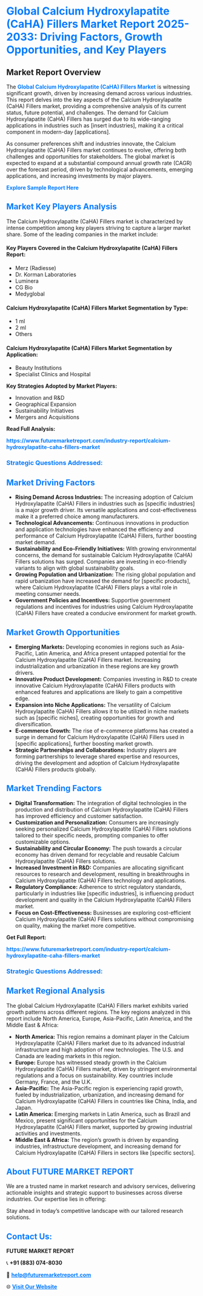 <h1 style="color: #007BFF;">Global Calcium Hydroxylapatite (CaHA) Fillers Market Report 2025-2033: Driving Factors, Growth Opportunities, and Key Players</h1>

<section id="overview">
<h2>Market Report Overview</h2>
<p>The <a href="https://www.futuremarketreport.com/industry-report/calcium-hydroxylapatite-caha-fillers-market" style="color: #007BFF; text-decoration: none;"><strong>Global Calcium Hydroxylapatite (CaHA) Fillers Market</strong></a> is witnessing significant growth, driven by increasing demand across various industries. This report delves into the key aspects of the Calcium Hydroxylapatite (CaHA) Fillers market, providing a comprehensive analysis of its current status, future potential, and challenges. The demand for Calcium Hydroxylapatite (CaHA) Fillers has surged due to its wide-ranging applications in industries such as [insert industries], making it a critical component in modern-day [applications].</p>
<p>As consumer preferences shift and industries innovate, the Calcium Hydroxylapatite (CaHA) Fillers market continues to evolve, offering both challenges and opportunities for stakeholders. The global market is expected to expand at a substantial compound annual growth rate (CAGR) over the forecast period, driven by technological advancements, emerging applications, and increasing investments by major players.</p>
</section>

<section id="overview">
<p><a href="https://www.futuremarketreport.com/request-sample/reportId=79918" style="color: #007BFF; text-decoration: none;"><strong>Explore Sample Report Here</strong></a></p>
</section>

<section id="key-players">
<h2 style="color: #007BFF;">Market Key Players Analysis</h2>
<p>The Calcium Hydroxylapatite (CaHA) Fillers market is characterized by intense competition among key players striving to capture a larger market share. Some of the leading companies in the market include:</p>
<h4>Key Players Covered in the Calcium Hydroxylapatite (CaHA) Fillers Report:</h4>
<ul><li>Merz (Radiesse)</li><li>Dr. Korman Laboratories</li><li>Luminera</li><li>CG Bio</li><li>Medyglobal</li></ul>
<h4>Calcium Hydroxylapatite (CaHA) Fillers Market Segmentation by Type:</h4>
<ul><li>1 ml</li><li>2 ml</li><li>Others</li></ul>

<h4>Calcium Hydroxylapatite (CaHA) Fillers Market Segmentation by Application:</h4>
<ul><li>Beauty Institutions</li><li>Specialist Clinics and Hospital</li></ul>
<p><strong>Key Strategies Adopted by Market Players:</strong></p>
<ul>
<li>Innovation and R&D</li>
<li>Geographical Expansion</li>
<li>Sustainability Initiatives</li>
<li>Mergers and Acquisitions</li>
</ul>
</section>

<section>
<p><strong>Read Full Analysis: </strong></p><a href="https://www.futuremarketreport.com/industry-report/calcium-hydroxylapatite-caha-fillers-market" style="color: #007BFF; text-decoration: none;"><strong>https://www.futuremarketreport.com/industry-report/calcium-hydroxylapatite-caha-fillers-market</strong></a>
<h3 style="color: #007BFF;">Strategic Questions Addressed:</h3>
</section>

<section id="driving-factors">
<h2 style="color: #007BFF;">Market Driving Factors</h2>
<ul>
<li><strong>Rising Demand Across Industries:</strong> The increasing adoption of Calcium Hydroxylapatite (CaHA) Fillers in industries such as [specific industries] is a major growth driver. Its versatile applications and cost-effectiveness make it a preferred choice among manufacturers.</li>
<li><strong>Technological Advancements:</strong> Continuous innovations in production and application technologies have enhanced the efficiency and performance of Calcium Hydroxylapatite (CaHA) Fillers, further boosting market demand.</li>
<li><strong>Sustainability and Eco-Friendly Initiatives:</strong> With growing environmental concerns, the demand for sustainable Calcium Hydroxylapatite (CaHA) Fillers solutions has surged. Companies are investing in eco-friendly variants to align with global sustainability goals.</li>
<li><strong>Growing Population and Urbanization:</strong> The rising global population and rapid urbanization have increased the demand for [specific products], where Calcium Hydroxylapatite (CaHA) Fillers plays a vital role in meeting consumer needs.</li>
<li><strong>Government Policies and Incentives:</strong> Supportive government regulations and incentives for industries using Calcium Hydroxylapatite (CaHA) Fillers have created a conducive environment for market growth.</li>
</ul>
</section>

<section id="growth-opportunities">
<h2 style="color: #007BFF;">Market Growth Opportunities</h2>
<ul>
<li><strong>Emerging Markets:</strong> Developing economies in regions such as Asia-Pacific, Latin America, and Africa present untapped potential for the Calcium Hydroxylapatite (CaHA) Fillers market. Increasing industrialization and urbanization in these regions are key growth drivers.</li>
<li><strong>Innovative Product Development:</strong> Companies investing in R&D to create innovative Calcium Hydroxylapatite (CaHA) Fillers products with enhanced features and applications are likely to gain a competitive edge.</li>
<li><strong>Expansion into Niche Applications:</strong> The versatility of Calcium Hydroxylapatite (CaHA) Fillers allows it to be utilized in niche markets such as [specific niches], creating opportunities for growth and diversification.</li>
<li><strong>E-commerce Growth:</strong> The rise of e-commerce platforms has created a surge in demand for Calcium Hydroxylapatite (CaHA) Fillers used in [specific applications], further boosting market growth.</li>
<li><strong>Strategic Partnerships and Collaborations:</strong> Industry players are forming partnerships to leverage shared expertise and resources, driving the development and adoption of Calcium Hydroxylapatite (CaHA) Fillers products globally.</li>
</ul>
</section>

<section id="trending-factors">
<h2 style="color: #007BFF;">Market Trending Factors</h2>
<ul>
<li><strong>Digital Transformation:</strong> The integration of digital technologies in the production and distribution of Calcium Hydroxylapatite (CaHA) Fillers has improved efficiency and customer satisfaction.</li>
<li><strong>Customization and Personalization:</strong> Consumers are increasingly seeking personalized Calcium Hydroxylapatite (CaHA) Fillers solutions tailored to their specific needs, prompting companies to offer customizable options.</li>
<li><strong>Sustainability and Circular Economy:</strong> The push towards a circular economy has driven demand for recyclable and reusable Calcium Hydroxylapatite (CaHA) Fillers solutions.</li>
<li><strong>Increased Investment in R&D:</strong> Companies are allocating significant resources to research and development, resulting in breakthroughs in Calcium Hydroxylapatite (CaHA) Fillers technology and applications.</li>
<li><strong>Regulatory Compliance:</strong> Adherence to strict regulatory standards, particularly in industries like [specific industries], is influencing product development and quality in the Calcium Hydroxylapatite (CaHA) Fillers market.</li>
<li><strong>Focus on Cost-Effectiveness:</strong> Businesses are exploring cost-efficient Calcium Hydroxylapatite (CaHA) Fillers solutions without compromising on quality, making the market more competitive.</li>
</ul>
</section>

<section>
<p><strong>Get Full Report: </strong></p><a href="https://www.futuremarketreport.com/industry-report/calcium-hydroxylapatite-caha-fillers-market" style="color: #007BFF; text-decoration: none;"><strong>https://www.futuremarketreport.com/industry-report/calcium-hydroxylapatite-caha-fillers-market</strong></a>
<h3 style="color: #007BFF;">Strategic Questions Addressed:</h3>
</section>


<section id="regional-analysis">
<h2 style="color: #007BFF;">Market Regional Analysis</h2>
<p>The global Calcium Hydroxylapatite (CaHA) Fillers market exhibits varied growth patterns across different regions. The key regions analyzed in this report include North America, Europe, Asia-Pacific, Latin America, and the Middle East & Africa:</p>
<ul>
<li><strong>North America:</strong> This region remains a dominant player in the Calcium Hydroxylapatite (CaHA) Fillers market due to its advanced industrial infrastructure and high adoption of new technologies. The U.S. and Canada are leading markets in this region.</li>
<li><strong>Europe:</strong> Europe has witnessed steady growth in the Calcium Hydroxylapatite (CaHA) Fillers market, driven by stringent environmental regulations and a focus on sustainability. Key countries include Germany, France, and the U.K.</li>
<li><strong>Asia-Pacific:</strong> The Asia-Pacific region is experiencing rapid growth, fueled by industrialization, urbanization, and increasing demand for Calcium Hydroxylapatite (CaHA) Fillers in countries like China, India, and Japan.</li>
<li><strong>Latin America:</strong> Emerging markets in Latin America, such as Brazil and Mexico, present significant opportunities for the Calcium Hydroxylapatite (CaHA) Fillers market, supported by growing industrial activities and investments.</li>
<li><strong>Middle East & Africa:</strong> The region’s growth is driven by expanding industries, infrastructure development, and increasing demand for Calcium Hydroxylapatite (CaHA) Fillers in sectors like [specific sectors].</li>
</ul>
</section>

<footer>
<h2 style="color: #007BFF;">About FUTURE MARKET REPORT</h2>
<p>We are a trusted name in market research and advisory services, delivering actionable insights and strategic support to businesses across diverse industries. Our expertise lies in offering:</p>

<p>Stay ahead in today’s competitive landscape with our tailored research solutions.</p>

<h2 style="color: #007BFF;">Contact Us:</h2>
<p><strong>FUTURE MARKET REPORT</strong></p>
<p>📞 <strong>+91 (883) 074-8030</strong></p>
<p>📧 <strong><a href="mailto:help@futuremarketreport.com" style="color: #007BFF;">help@futuremarketreport.com</a></strong></p>
<p>🌐 <strong><a href="https://www.futuremarketreport.com/" style="color: #007BFF;">Visit Our Website</a></strong></p>
</footer>